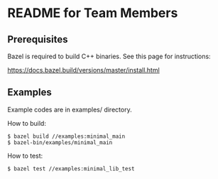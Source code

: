 README for Team Members
=======================


Prerequisites
-------------

Bazel is required to build C++ binaries. See this page for instructions:

https://docs.bazel.build/versions/master/install.html


Examples
--------

Example codes are in examples/ directory.

How to build:

```
$ bazel build //examples:minimal_main
$ bazel-bin/examples/minimal_main
```

How to test:

```
$ bazel test //examples:minimal_lib_test
```
